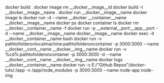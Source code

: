 docker build .
docker image rm __docker__image__id
docker build -t __docker__image__name .
docker run __docker__image__name
docker image ls
docker run -d --name __docker __container__name __docker__image__name
docker ps
docker container ls
docker rm __docker__container__name -f
docker run -p __external__port:__app__port -d --name __docker__image__name docker__image__name
docker exec -it __docker__container__name bash
docker run -v pathtofolderonlocalmachine:pathtofolderoncontainer  -p 3000:3000 --name __docker__cont__name __docker__img__name
docker run -v %cd%:pathtofolderoncontainer  -p 3000:3000 -d --name __docker__cont__name __docker__img__name
docker logs __docker__container__name
docker run -v E:/"Github Repos"/docker-tuts/:/app -v /app/node_modules  -p 3000:3000 --name node-app node-img